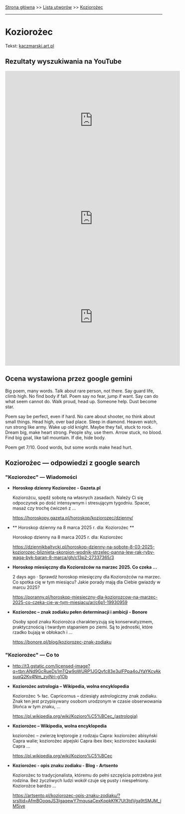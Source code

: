 [Strona główna](../index.md) >> [Lista utworów](../list.md) >> [Koziorożec](223.md)

---

# Koziorożec

Tekst: [kaczmarski.art.pl](https://www.kaczmarski.art.pl/tworczosc/wiersze/koziorozec/)

## Rezultaty wyszukiwania na YouTube

<iframe width="560" height="315" src="https://www.youtube.com/embed/2NFOQ72P_HQ?si=IdontcarewhotheIRSsendsImnotpayingtaxes" title="YouTube video player" frameborder="0" allow="accelerometer; autoplay; clipboard-write; encrypted-media; gyroscope; picture-in-picture; web-share" referrerpolicy="strict-origin-when-cross-origin" allowfullscreen></iframe>

<iframe width="560" height="315" src="https://www.youtube.com/embed/q6hP-ToT4hs?si=IdontcarewhotheIRSsendsImnotpayingtaxes" title="YouTube video player" frameborder="0" allow="accelerometer; autoplay; clipboard-write; encrypted-media; gyroscope; picture-in-picture; web-share" referrerpolicy="strict-origin-when-cross-origin" allowfullscreen></iframe>

<iframe width="560" height="315" src="https://www.youtube.com/embed/iWGwcoJHxbg?si=IdontcarewhotheIRSsendsImnotpayingtaxes" title="YouTube video player" frameborder="0" allow="accelerometer; autoplay; clipboard-write; encrypted-media; gyroscope; picture-in-picture; web-share" referrerpolicy="strict-origin-when-cross-origin" allowfullscreen></iframe>

## Ocena wystawiona przez google gemini

Big poem, many words. Talk about rare person, not there. Say guard life, climb high. No find body if fall. Poem say no fear, jump if want. Say can do what seem cannot do. Walk proud, head up. Someone help. Dust become star.

Poem say be perfect, even if hard. No care about shooter, no think about small things. Head high, over bad place. Sleep in diamond. Heaven watch, run strong like army. Wake up old knight. Maybe they fail, stuck to rock. Dream big, make heart strong. People shy, use them. Arrow stuck, no blood. Find big goal, like tall mountain. If die, hide body.

Poem get 7/10. Good words, but some words make head hurt.


## Koziorożec — odpowiedzi z google search

### "Koziorożec" — Wiadomości

- **Horoskop dzienny Koziorożec - Gazeta.pl**

    Koziorożcu, spędź sobotę na własnych zasadach. Należy Ci się odpoczynek po dość intensywnym i stresującym tygodniu. Spacer, masaż czy trochę ćwiczeń z ... 

   <https://horoskopy.gazeta.pl/horoskop/koziorozec/dzienny/>
- **  Horoskop dzienny na 8 marca 2025 r. dla: Koziorożec  **

    Horoskop dzienny na 8 marca 2025 r. dla: Koziorożec 

   <https://dziennikbaltycki.pl/horoskop-dzienny-na-sobote-8-03-2025-koziorozec-bliznieta-skorpion-wodnik-strzelec-panna-lew-rak-ryby-waga-byk-baran-8-marca/gh/c13p2-27337365/3>
- **Horoskop miesięczny dla Koziorożców na marzec 2025. Co czeka ...**

    2 days ago  ·  Sprawdź horoskop miesięczny dla Koziorożców na marzec. Co spotka cię w tym miesiącu? Jakie porady mają dla Ciebie gwiazdy w marcu 2025? 

   <https://poranny.pl/horoskop-miesieczny-dla-koziorozcow-na-marzec-2025-co-czeka-cie-w-tym-miesiacu/ar/c6p1-19930959>
- **Koziorożec – znak zodiaku pełen determinacji i ambicji - Bonore**

    Osoby spod znaku Koziorożca charakteryzują się konserwatyzmem, praktycznością i twardym stąpaniem po ziemi. Są to jednostki, które rzadko bujają w obłokach i ... 

   <https://bonore.pl/blog/koziorozec-znak-zodiaku>

### "Koziorożec" — Co to

- <http://t3.gstatic.com/licensed-image?q=tbn:ANd9GcRueDs1mTQw9oWURP1JGQvfc83e3uIFPpa4oJYaYKcyAksuqQ2Kv4Nm_zyiNri-g1Ob>
- **Koziorożec astrologia – Wikipedia, wolna encyklopedia**

    Koziorożec ♑ łac. Capricornus – dziesiąty astrologiczny znak zodiaku. Znak ten jest przypisywany osobom urodzonym w czasie obserwowania Słońca w tym znaku, ... 

   <https://pl.wikipedia.org/wiki/Kozioro%C5%BCec_(astrologia)>
- **Koziorożec – Wikipedia, wolna encyklopedia**

    koziorożec – zwierzę krętorogie z rodzaju Capra: koziorożec abisyński Capra walie; koziorożec alpejski Capra ibex ibex; koziorożec kaukaski Capra ... 

   <https://pl.wikipedia.org/wiki/Kozioro%C5%BCec>
- **Koziorożec - opis znaku zodiaku - Blog - Artsento**

    Koziorożec to tradycjonalista, któremu do pełni szczęścia potrzebna jest rodzina. Bez życzliwych ludzi wokół czuje się pusty i niespełniony. Koziorożce bardzo ... 

   <https://artsento.pl/koziorozec-opis-znaku-zodiaku/?srsltid=AfmBOoqqJS3IgaqewY7mqusaCexKppkKfK7Ut3tdVga9tSMJM_jM5jve>

